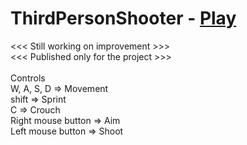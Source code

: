 # ThirdPersonShooter - <a href="https://anuraag-saxena.github.io/ThirdPersonShooter-Play/index.html"> Play </a>
<<< Still working on improvement >>> <br>
<<< Published only for the project >>> <br><br>
Controls<br>
W, A, S, D          => Movement<br>
shift               => Sprint<br>
C                   => Crouch<br>
Right mouse button  => Aim<br>
Left mouse button   => Shoot<br>
